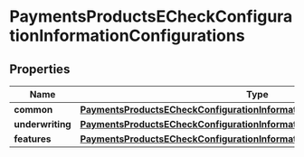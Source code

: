 
# PaymentsProductsECheckConfigurationInformationConfigurations

## Properties
Name | Type | Description | Notes
------------ | ------------- | ------------- | -------------
**common** | [**PaymentsProductsECheckConfigurationInformationConfigurationsCommon**](PaymentsProductsECheckConfigurationInformationConfigurationsCommon.md) |  |  [optional]
**underwriting** | [**PaymentsProductsECheckConfigurationInformationConfigurationsUnderwriting**](PaymentsProductsECheckConfigurationInformationConfigurationsUnderwriting.md) |  |  [optional]
**features** | [**PaymentsProductsECheckConfigurationInformationConfigurationsFeatures**](PaymentsProductsECheckConfigurationInformationConfigurationsFeatures.md) |  |  [optional]



